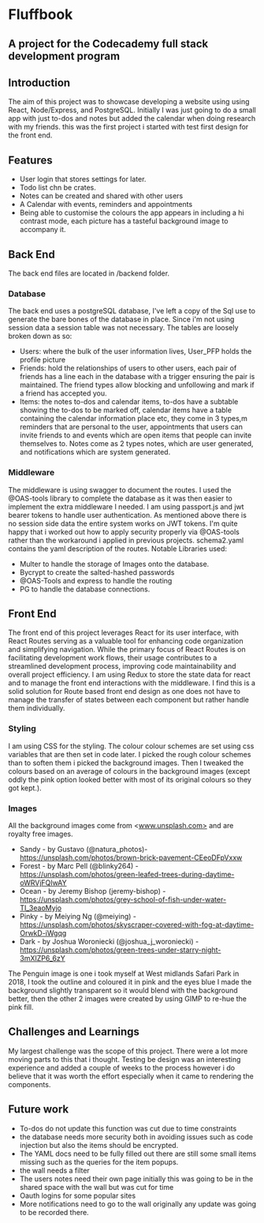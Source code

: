 ﻿# Fluffbook

## A project for the Codecademy full stack development program

## Introduction

The aim of this project was to showcase developing a website using using React, Node/Express, and PostgreSQL. Initially I was just going to do a small app with just to-dos and notes but added the calendar when doing research with my friends. this was the first project i started with test first design for the front end.

## Features
* User login that stores settings for later. 
* Todo list chn be crates.
* Notes can be created and shared with other users
* A Calendar with events, reminders and appointments
* Being able to customise the colours the app appears in including a hi contrast mode, each picture has a tasteful background image to accompany it.

## Back End

The back end files are located in /backend folder. 

### Database

The back end uses a postgreSQL database, I've left a copy of the Sql use to generate the bare bones of the database in place. Since i'm not using session data a session table was not necessary.
The tables are loosely broken down as so:

* Users: where the bulk of the user information lives, User_PFP holds the profile picture
* Friends: hold the relationships of users to other users, each pair of friends has a line each in the database with a trigger ensuring the pair is maintained.  The friend types allow blocking and unfollowing and mark if a friend has accepted you.
* Items: the notes to-dos and calendar items, to-dos have a subtable showing the to-dos to be marked off, calendar items have a table containing the calendar information place etc, they come in 3 types,m reminders that are personal to the user, appointments that users can invite friends to and events which are open items that people can invite themselves to. Notes come as 2 types notes, which are user generated, and notifications which are system generated.

### Middleware

The middleware is using swagger to document the routes. I used the @OAS-tools library to complete the database as it was then easier to implement the extra middleware I needed. I am using passport.js and jwt bearer tokens to handle user authentication. As mentioned above there is no session side data the entire system works on JWT tokens. I'm quite happy that i worked out how to apply security properly via  @OAS-tools rather than the workaround i applied in previous projects. schema2.yaml contains the yaml description of the routes.
Notable Libraries used:

* Multer to handle the storage of Images onto the database.
* Bycrypt to create the salted-hashed passwords
* @OAS-Tools and express to handle the routing
* PG to handle the database connections.

## Front End

The front end of this project leverages React for its user interface, with React Routes serving as a valuable tool for enhancing code organization and simplifying navigation. While the primary focus of React Routes is on facilitating development work flows, their usage contributes to a streamlined development process, improving code maintainability and overall project efficiency.
I am using Redux to store the state data for react and to manage the front end interactions with the middleware. I find this is a solid solution for Route based front end design as one does not have to manage the transfer of states between each component but rather handle them individually.

### Styling

I am using CSS for the styling. The colour colour schemes are set using css variables that are then set in code later. I picked the rough colour schemes than to soften them i picked the background images. Then I tweaked the colours based on an average of colours in the background images (except oddly the pink option looked better with most of its original colours so they got kept.).

### Images

All the background images come from <www.unsplash.com> and are royalty free images.

* Sandy - by Gustavo (@natura_photos)- <https://unsplash.com/photos/brown-brick-pavement-CEeoDFpVxxw>
* Forest - by Marc Pell (@blinky264) - <https://unsplash.com/photos/green-leafed-trees-during-daytime-oWRVjFQIwAY>
* Ocean - by Jeremy Bishop (jeremy-bishop) - <https://unsplash.com/photos/grey-school-of-fish-under-water-TI_3eaoMyjo>
* Pinky - by Meiying Ng (@meiying) - <https://unsplash.com/photos/skyscraper-covered-with-fog-at-daytime-OrwkD-iWgqg>
* Dark - by Joshua Woroniecki (@joshua_j_woroniecki) - <https://unsplash.com/photos/green-trees-under-starry-night-3mXIZP6_6zY>

The Penguin image is one i took myself at West midlands Safari Park in 2018, I took the outline and coloured it in pink and the eyes blue I made the background slightly transparent so it would blend with the background better, then the other 2 images were created by using GIMP to re-hue the pink fill.

## Challenges and Learnings

My largest challenge was the scope of this project. There were a lot more moving parts to this that i thought. Testing be design was an interesting experience and added a couple of weeks to the process however i do believe that it was worth the effort especially when it came to rendering the components.

## Future work

* To-dos do not update this function was cut due to time constraints
* the database needs more security both in avoiding issues such as code injection but also the items should be encrypted.
* The YAML docs need to be fully filled out there are still some small items missing such as the queries for the item popups.
* the wall needs a filter
* The users notes need their own page initially this was going to be in the shared space with the wall but was cut for time
* Oauth logins for some popular sites
* More notifications need to go to the wall originally any update was going to be recorded there. 